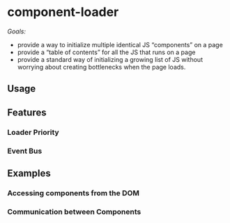 # component-loader
*Goals:*
- provide a way to initialize multiple identical JS “components” on a page
- provide a “table of contents” for all the JS that runs on a page
- provide a standard way of initializing a growing list of JS without worrying about creating bottlenecks when the page loads. 

## Usage

## Features

### Loader Priority

### Event Bus

## Examples

### Accessing components from the DOM

### Communication between Components
